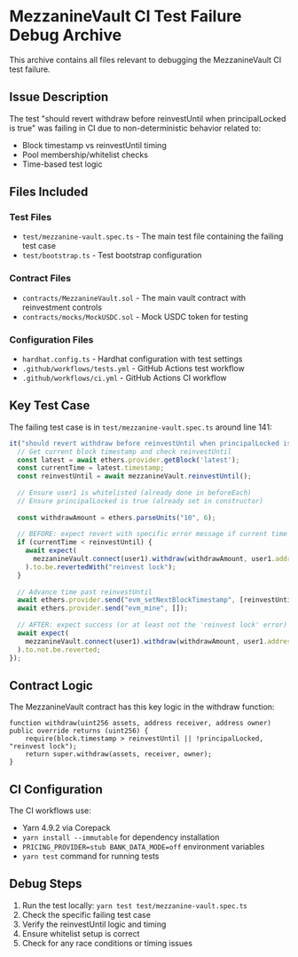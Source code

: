 # MezzanineVault CI Test Failure Debug Archive

This archive contains all files relevant to debugging the MezzanineVault CI test failure.

## Issue Description

The test "should revert withdraw before reinvestUntil when principalLocked is true" was failing in CI due to non-deterministic behavior related to:
- Block timestamp vs reinvestUntil timing
- Pool membership/whitelist checks
- Time-based test logic

## Files Included

### Test Files
- `test/mezzanine-vault.spec.ts` - The main test file containing the failing test case
- `test/bootstrap.ts` - Test bootstrap configuration

### Contract Files
- `contracts/MezzanineVault.sol` - The main vault contract with reinvestment controls
- `contracts/mocks/MockUSDC.sol` - Mock USDC token for testing

### Configuration Files
- `hardhat.config.ts` - Hardhat configuration with test settings
- `.github/workflows/tests.yml` - GitHub Actions test workflow
- `.github/workflows/ci.yml` - GitHub Actions CI workflow

## Key Test Case

The failing test case is in `test/mezzanine-vault.spec.ts` around line 141:

```typescript
it("should revert withdraw before reinvestUntil when principalLocked is true", async function () {
  // Get current block timestamp and check reinvestUntil
  const latest = await ethers.provider.getBlock('latest');
  const currentTime = latest.timestamp;
  const reinvestUntil = await mezzanineVault.reinvestUntil();
  
  // Ensure user1 is whitelisted (already done in beforeEach)
  // Ensure principalLocked is true (already set in constructor)
  
  const withdrawAmount = ethers.parseUnits("10", 6);
  
  // BEFORE: expect revert with specific error message if current time < reinvestUntil
  if (currentTime < reinvestUntil) {
    await expect(
      mezzanineVault.connect(user1).withdraw(withdrawAmount, user1.address, user1.address)
    ).to.be.revertedWith("reinvest lock");
  }
  
  // Advance time past reinvestUntil
  await ethers.provider.send("evm_setNextBlockTimestamp", [reinvestUntil + 1]);
  await ethers.provider.send("evm_mine", []);
  
  // AFTER: expect success (or at least not the 'reinvest lock' error)
  await expect(
    mezzanineVault.connect(user1).withdraw(withdrawAmount, user1.address, user1.address)
  ).to.not.be.reverted;
});
```

## Contract Logic

The MezzanineVault contract has this key logic in the withdraw function:

```solidity
function withdraw(uint256 assets, address receiver, address owner) public override returns (uint256) {
    require(block.timestamp > reinvestUntil || !principalLocked, "reinvest lock");
    return super.withdraw(assets, receiver, owner);
}
```

## CI Configuration

The CI workflows use:
- Yarn 4.9.2 via Corepack
- `yarn install --immutable` for dependency installation
- `PRICING_PROVIDER=stub BANK_DATA_MODE=off` environment variables
- `yarn test` command for running tests

## Debug Steps

1. Run the test locally: `yarn test test/mezzanine-vault.spec.ts`
2. Check the specific failing test case
3. Verify the reinvestUntil logic and timing
4. Ensure whitelist setup is correct
5. Check for any race conditions or timing issues
